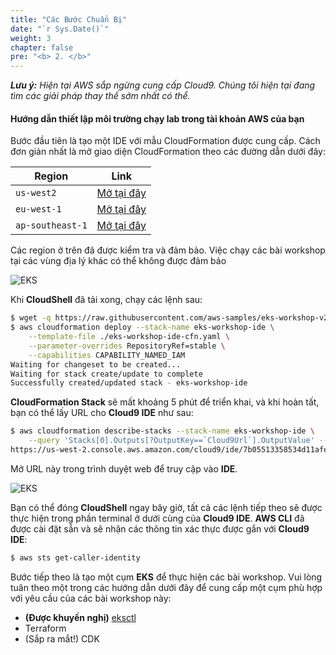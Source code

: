```yaml
---
title: "Các Bước Chuẩn Bị"
date: "`r Sys.Date()`"
weight: 3
chapter: false
pre: "<b> 2. </b>"
---
```


**_Lưu ý:_** _Hiện tại AWS sắp ngừng cung cấp Cloud9. Chúng tôi hiện tại đang tìm các giải pháp thay thế sớm nhất có thể._

#### **Hướng dẫn thiết lập môi trường chạy lab trong tài khoản AWS của bạn**

Bước đầu tiên là tạo một IDE với mẫu CloudFormation được cung cấp. Cách đơn giản nhất là mở giao diện CloudFormation theo các đường dẫn dưới đây:

| Region           | Link                                                                                                                                                                                                                                                                                                                         |
| ---------------- | ---------------------------------------------------------------------------------------------------------------------------------------------------------------------------------------------------------------------------------------------------------------------------------------------------------------------------- |
| `us-west2`       | [Mở tại đây](https://us-west-2.console.aws.amazon.com/cloudformation/home#/stacks/quickcreate?templateUrl=https://ws-assets-prod-iad-r-pdx-f3b3f9f1a7d6a3d0.s3.us-west-2.amazonaws.com/39146514-f6d5-41cb-86ef-359f9d2f7265/eks-workshop-ide-cfn.yaml&stackName=eks-workshop-ide&param_RepositoryRef=stable)            |
| `eu-west-1`      | [Mở tại đây](https://eu-west-1.console.aws.amazon.com/cloudformation/home#/stacks/quickcreate?templateUrl=https://ws-assets-prod-iad-r-dub-85e3be25bd827406.s3.eu-west-1.amazonaws.com/39146514-f6d5-41cb-86ef-359f9d2f7265/eks-workshop-ide-cfn.yaml&stackName=eks-workshop-ide&param_RepositoryRef=stable)            |
| `ap-southeast-1` | [Mở tại đây](https://ap-southeast-1.console.aws.amazon.com/cloudformation/home#/stacks/quickcreate?templateUrl=https://ws-assets-prod-iad-r-sin-694a125e41645312.s3.ap-southeast-1.amazonaws.com/39146514-f6d5-41cb-86ef-359f9d2f7265/eks-workshop-ide-cfn.yaml&stackName=eks-workshop-ide&param_RepositoryRef=stable) |

Các region ở trên đã được kiểm tra và đảm bảo. Việc chạy các bài workshop tại các vùng địa lý khác có thể không được đảm bảo

![EKS](/EKS-Workshop-1/images/part2/00015.png?featherlight=false&width=90pc)

Khi **CloudShell** đã tải xong, chạy các lệnh sau:

```bash test=false
$ wget -q https://raw.githubusercontent.com/aws-samples/eks-workshop-v2/stable/lab/cfn/eks-workshop-ide-cfn.yaml -O eks-workshop-ide-cfn.yaml
$ aws cloudformation deploy --stack-name eks-workshop-ide \
    --template-file ./eks-workshop-ide-cfn.yaml \
    --parameter-overrides RepositoryRef=stable \
    --capabilities CAPABILITY_NAMED_IAM
Waiting for changeset to be created...
Waiting for stack create/update to complete
Successfully created/updated stack - eks-workshop-ide
```

**CloudFormation Stack** sẽ mất khoảng 5 phút để triển khai, và khi hoàn tất, bạn có thể lấy URL cho **Cloud9 IDE** như sau:

```bash test=false
$ aws cloudformation describe-stacks --stack-name eks-workshop-ide \
    --query 'Stacks[0].Outputs[?OutputKey==`Cloud9Url`].OutputValue' --output text
https://us-west-2.console.aws.amazon.com/cloud9/ide/7b05513358534d11afeb7119845c5461?region=us-west-2
```

Mở URL này trong trình duyệt web để truy cập vào **IDE**.

![EKS](/EKS-Workshop-1/images/part2/00016.png?featherlight=false&width=90pc)

Bạn có thể đóng **CloudShell** ngay bây giờ, tất cả các lệnh tiếp theo sẽ được thực hiện trong phần terminal ở dưới cùng của **Cloud9 IDE**. **AWS CLI** đã được cài đặt sẵn và sẽ nhận các thông tin xác thực được gắn với **Cloud9 IDE**:

```bash test=false
$ aws sts get-caller-identity
```

Bước tiếp theo là tạo một cụm **EKS** để thực hiện các bài workshop. Vui lòng tuân theo một trong các hướng dẫn dưới đây để cung cấp một cụm phù hợp với yêu cầu của các bài workshop này:
- **(Được khuyến nghị)** [eksctl](./using-eksctl.md)
- Terraform
- (Sắp ra mắt!) CDK
